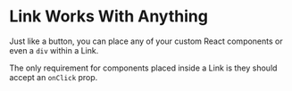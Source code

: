 # Link Works With Anything

Just like a button, you can place any of your custom React components or even a `div` within a Link.

The only requirement for components placed inside a Link is they should accept an `onClick` prop.